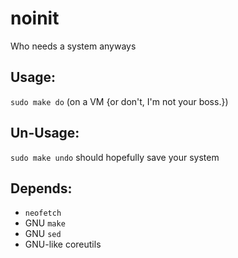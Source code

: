 # noinit
Who needs a system anyways

## Usage:
`sudo make do` (on a VM {or don't, I'm not your boss.})

## Un-Usage:
`sudo make undo` should hopefully save your system

## Depends:
* `neofetch`
* GNU `make`
* GNU `sed`
* GNU-like coreutils
